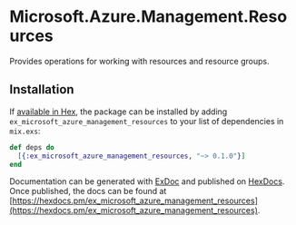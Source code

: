 # Microsoft.Azure.Management.Resources

Provides operations for working with resources and resource groups.

## Installation

If [available in Hex](https://hex.pm/docs/publish), the package can be installed
by adding `ex_microsoft_azure_management_resources` to your list of dependencies in `mix.exs`:

```elixir
def deps do
  [{:ex_microsoft_azure_management_resources, "~> 0.1.0"}]
end
```

Documentation can be generated with [ExDoc](https://github.com/elixir-lang/ex_doc)
and published on [HexDocs](https://hexdocs.pm). Once published, the docs can
be found at [https://hexdocs.pm/ex_microsoft_azure_management_resources](https://hexdocs.pm/ex_microsoft_azure_management_resources).
